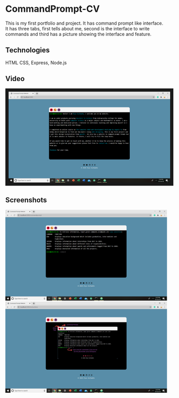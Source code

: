 # CommandPrompt-CV

This is my first portfolio and project. It has command prompt like interface. It has three tabs, first tells about me, second is the interface to write commands and third has a picture showing the interface and feature.

## Technologies

HTML CSS, Express, Node.js

## Video 
<!-- Check out the demo video <a href="Demo/Website.mp4">here</a> -->

<a href="http://www.youtube.com/watch?feature=player_embedded&v=xinsrTaWprs
" target="_blank"><img src="Demo/cp-cv1.png" 
alt="IMAGE ALT TEXT HERE"  border="10" /></a>

## Screenshots
<img src="Demo/cp-cv2.png" >
<img src="Demo/cp-cv3.png" >
